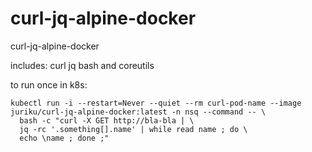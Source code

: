 # curl-jq-alpine-docker
curl-jq-alpine-docker

includes:
curl
jq
bash and coreutils

to run once in k8s:
```
kubectl run -i --restart=Never --quiet --rm curl-pod-name --image juriku/curl-jq-alpine-docker:latest -n nsq --command -- \
  bash -c "curl -X GET http://bla-bla | \
  jq -rc '.something[].name' | while read name ; do \
  echo \name ; done ;"
```
